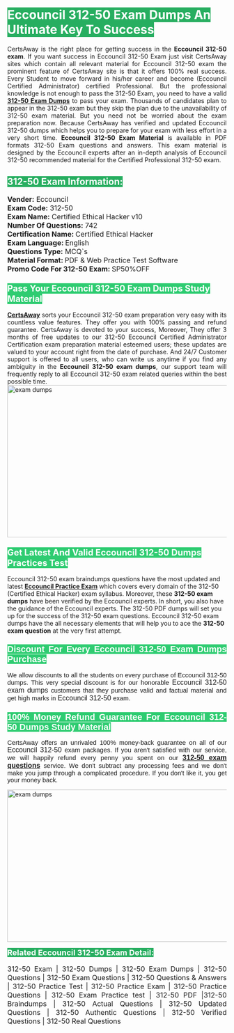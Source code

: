 <h1><span style="color:#ffffff"><strong><span style="background-color:#27ae60">Eccouncil 312-50 Exam Dumps An Ultimate Key To Success</span></strong></span></h1> <div style="text-align:justify">CertsAway is the right place for getting success in the <strong>Eccouncil 312-50 exam</strong>. If you want success in Eccouncil 312-50 Exam just visit CertsAway sites which contain all relevant material for Eccouncil 312-50 exam the prominent feature of CertsAway site is that it offers 100% real success. Every Student to move forward in his/her career and become (Eccouncil Certified Administrator) certified Professional. But the professional knowledge is not enough to pass the 312-50 Exam, you need to have a valid <a href="https://www.certsaway.com/eccouncil/312-50-exam-dumps"><strong>312-50 Exam Dumps</strong></a> to pass your exam. Thousands of candidates plan to appear in the 312-50 exam but they skip the plan due to the unavailability of 312-50 exam material. But you need not be worried about the exam preparation now. Because CertsAway has verified and updated Eccouncil 312-50 dumps which helps you to prepare for your exam with less effort in a very short time. <strong>Eccouncil 312-50 Exam Material</strong> is available in PDF formats 312-50 Exam questions and answers. This exam material is designed by the Eccouncil experts after an in-depth analysis of Eccouncil 312-50 recommended material for the Certified Professional 312-50 exam.</div> <h2 style="text-align:justify"><span style="color:#ffffff"><span style="background-color:#27ae60">312-50 Exam Information:</span></span></h2> <p><span style="font-size:16px"><strong>Vender:</strong> Eccouncil<br /> <strong>Exam Code:</strong> 312-50<br /> <strong>Exam Name:</strong> Certified Ethical Hacker v10<br /> <strong>Number Of Questions:</strong> 742<br /> <strong>Certification Name: </strong>Certified Ethical Hacker<br /> <strong>Exam Language: </strong>English<br /> <strong>Questions Type:</strong> MCQ`s<br /> <strong>Material Format: </strong>PDF & Web Practice Test Software<br /> <strong>Promo Code For 312-50 Exam: </strong>SP50%OFF</span></p> <h3><span style="font-size:20px"><span style="color:#ffffff"><strong><span style="background-color:#2ecc71">Pass Your Eccouncil 312-50 Exam Dumps Study Material</span></strong></span></span></h3> <div style="text-align:justify"><a href=" https://www.certsaway.com/"><strong>CertsAway</strong></a> sorts your Eccouncil 312-50 exam preparation very easy with its countless value features. They offer you with 100% passing and refund guarantee. CertsAway is devoted to your success, Moreover, They offer 3 months of free updates to our 312-50 Eccouncil Certified Administrator Certification exam preparation material esteemed users; these updates are valued to your account right from the date of purchase. And 24/7 Customer support is offered to all users, who can write us anytime if you find any ambiguity in the <strong>Eccouncil 312-50 exam dumps</strong>, our support team will frequently reply to all Eccouncil 312-50 exam related queries within the best possible time.</div> <div style="text-align:justify"> </div> <div style="text-align:justify"><a href="https://www.certsaway.com/eccouncil/312-50-exam-dumps" rel="no-follow"><img alt="exam dumps" src="https://www.certcollections.com/uploads/content/certsaway.png" style="height:350px; width:750px" /></a></div> <h3><span style="font-size:20px"><span style="color:#ffffff"><strong><span style="background-color:#2ecc71">Get Latest And Valid Eccouncil 312-50 Dumps Practices Test</span></strong></span></span></h3> <p>Eccouncil 312-50 exam braindumps questions have the most updated and latest <a href="https://www.certsaway.com/eccouncil-questions"><strong>Eccouncil Practice Exam</strong></a> which covers every domain of the 312-50 (Certified Ethical Hacker) exam syllabus. Moreover, these <strong>312-50 exam dumps</strong> have been verified by the Eccouncil experts. In short, you also have the guidance of the Eccouncil experts. The 312-50 PDF dumps will set you up for the success of the 312-50 exam questions. Eccouncil 312-50 exam dumps have the all necessary elements that will help you to ace the <strong>312-50 exam question</strong> at the very first attempt.</p> <h3 style="text-align:justify"><span style="font-size:20px"><span style="color:#ffffff"><strong><span style="font-family:Calibri,sans-serif"><span style="background-color:#2ecc71">Discount For Every </span><span style="background-color:#2ecc71">Eccouncil 312-50 Exam</span><span style="background-color:#2ecc71"> Dumps Purchase</span></span></strong></span></span></h3> <div style="text-align:justify"> <p><span style="font-size:11pt"><span style="font-family:Calibri,sans-serif">We allow discounts to all the students on every purchase of Eccouncil 312-50 dumps. This very special discount is for our honorable <span style="font-size:12.0pt"><span style="background-color:white">Eccouncil 312-50 exam dumps </span></span>customers that they purchase valid and factual material and get high marks in <span style="font-size:12.0pt"><span style="background-color:white">Eccouncil 312-50 </span></span>exam. </span></span></p> <h3><span style="font-size:20px"><span style="color:#ffffff"><strong><span style="font-family:Calibri,sans-serif"><span style="background-color:#2ecc71">100% Money Refund Guarantee For </span><span style="background-color:#2ecc71">Eccouncil 312-50 Dumps Study Material</span></span></strong></span></span></h3> <p><span style="font-size:11pt"><span style="font-family:Calibri,sans-serif">CertsAway offers an unrivaled 100% money-back guarantee on all of our <span style="font-size:12.0pt"><span style="background-color:white">Eccouncil 312-50 </span></span>exam packages. If you aren't satisfied with our service, we will happily refund every penny you spent on our <span style="font-size:12.0pt"><span style="background-color:white"><a href="https://www.certsaway.com/eccouncil/312-50-exam-dumps"><strong>312-50 exam questions</strong></a> </span></span>service. We don't subtract any processing fees and we don't make you jump through a complicated procedure. If you don't like it, you get your money back.</span></span></p> <p><a href="https://www.certsaway.com/eccouncil/312-50-exam-dumps" rel="no-follow"><img alt="exam dumps" src="https://www.certcollections.com/uploads/content/certsaway_(2)2.png" style="height:350px; width:750px" /></a></p> <p><span style="color:#ffffff"><strong><span style="font-size:18px"><span style="background-color:#27ae60">Related Eccouncil 312-50 Exam Detail:</span></span></strong></span><br /> <br /> <span style="font-size:16px">312-50 Exam | 312-50 Dumps | 312-50 Exam Dumps | 312-50 Questions | 312-50 Exam Questions | 312-50 Questions & Answers | 312-50 Practice Test | 312-50 Practice Exam | 312-50 Practice Questions | 312-50 Exam Practice test | 312-50 PDF |312-50 Braindumps | 312-50 Actual Questions | 312-50 Updated Questions | 312-50 Authentic Questions | 312-50 Verified Questions | 312-50 Real Questions</span></p> </div>
